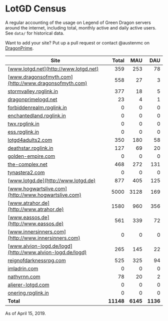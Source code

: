 # LotGD Census
A regular accounting of the usage on Legend of Green Dragon servers around the internet, including total, monthly active and daily active users. See `data/` for historical data.

Want to add your site? Put up a pull request or contact @austenmc on [DragonPrime](http://dragonprime.net).


Site | Total | MAU | DAU
--- | ---:| ---:| ---:
[www.lotgd.net](http://www.lotgd.net)|359|253|78
[www.dragonsofmyth.com](http://www.dragonsofmyth.com)|558|27|3
[stormvalley.rpglink.in](http://stormvalley.rpglink.in)|377|18|5
[dragonprimelogd.net](http://dragonprimelogd.net)|23|4|1
[forbiddenrealm.rpglink.in](http://forbiddenrealm.rpglink.in)|0|0|0
[enchantedland.rpglink.in](http://enchantedland.rpglink.in)|0|0|0
[twx.rpglink.in](http://twx.rpglink.in)|0|0|0
[ess.rpglink.in](http://ess.rpglink.in)|0|0|0
[lotgd4adults2.com](http://lotgd4adults2.com)|350|180|58
[deathstar.rpglink.in](http://deathstar.rpglink.in)|127|69|20
[golden-empire.com](http://golden-empire.com)|0|0|0
[the-complex.net](http://the-complex.net)|468|272|131
[tynastera2.com](http://tynastera2.com)|0|0|0
[www.lotgd.de](http://www.lotgd.de)|877|405|125
[www.hogwartslive.com](http://www.hogwartslive.com)|5000|3128|169
[www.atrahor.de](http://www.atrahor.de)|1580|960|356
[www.eassos.de](http://www.eassos.de)|561|339|72
[www.innersinners.com](http://www.innersinners.com)|0|0|0
[www.alvion-logd.de/logd](http://www.alvion-logd.de/logd)|265|145|22
[reignofdarknessrpg.com](http://reignofdarknessrpg.com)|525|325|94
[imladrin.com](http://imladrin.com)|0|0|0
[nathyrnn.com](http://nathyrnn.com)|78|20|2
[aljerer-lotgd.com](http://aljerer-lotgd.com)|0|0|0
[onering.rpglink.in](http://onering.rpglink.in)|0|0|0
**Total**|**11148**|**6145**|**1136**

As of April 15, 2019.
